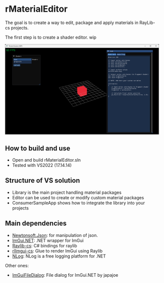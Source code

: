 # rMaterialEditor

The goal is to create a way to edit, package and apply materials in RayLib-cs projects.

The first step is to create a shader editor. wip

![image info](./doc/Shader-Editor.png)

## How to build and use

* Open and build rMaterialEditor.sln
* Tested with VS2022 (17.14.14)

## Structure of VS solution

* Library is the main project handling material packages
* Editor can be used to create or modify custom material packages
* ConsumerSampleApp shows how to integrate the library into your projects

## Main dependencies

* [Newtonsoft.Json](https://www.newtonsoft.com/json): for manipulation of json.
* [ImGui.NET](https://github.com/ImGuiNET/ImGui.NET): .NET wrapper for ImGui
* [Raylib-cs](https://github.com/raylib-cs/raylib-cs): C# bindings for raylib
* [rlImgui-cs](https://github.com/raylib-extras/rlImGui-cs): Glue to render ImGui using Raylib
* [NLog](https://github.com/NLog/NLog): NLog is a free logging platform for .NET

Other ones:
* [ImGuiFileDialog](https://github.com/japajoe/ImGuiFileDialog): File dialog for ImGui.NET by japajoe
